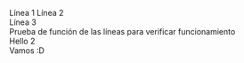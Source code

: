 Línea 1
Línea 2  
Línea 3  
Prueba de función de las líneas para verificar funcionamiento  
Hello 2  
Vamos :D
